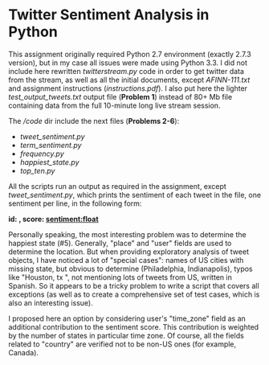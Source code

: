 # Twitter Sentiment Analysis in Python

This assignment originally required Python 2.7 environment (exactly 2.7.3 version), but in my case all issues were made using Python 3.3. I did not include here rewritten _twitterstream.py_ code in order to get twitter data from the stream, as well as all the initial documents, except _AFINN-111.txt_ and assignment instructions (_instructions.pdf_). I also put here the lighter _test_output_tweets.txt_ output file (**Problem 1**) instead of 80+ Mb file containing data from the full 10-minute long live stream session.

The _/code_ dir include the next files (**Problems 2-6**):
* _tweet_sentiment.py_
* _term_sentiment.py_
* _frequency.py_
* _happiest_state.py_
* _top_ten.py_

All the scripts run an output as required in the assignment, except _tweet_sentiment.py_, which prints the sentiment of each tweet in the file, one sentiment per line, in the following form:

__id: <term id>, score: <sentiment:float>__

Personally speaking, the most interesting problem was to determine the happiest state (#5). Generally, "place" and "user" fields are used to determine the location. But when providing exploratory analysis of tweet objects, I have noticed a lot of "special cases": names of US cities with missing state, but obvious to determine (Philadelphia, Indianapolis), typos like "Houston, tx ", not mentioning lots of tweets from US, written in Spanish. So it appears to be a tricky problem to write a script that covers all exceptions (as well as to create a comprehensive set of test cases, which is also an interesting issue).

I proposed here an option by considering user's "time_zone" field as an additional contribution to the sentiment score. This contribution is weighted by the number of states in particular time zone. Of course, all the fields related to "country" are verified not to be non-US ones (for example, Canada).
